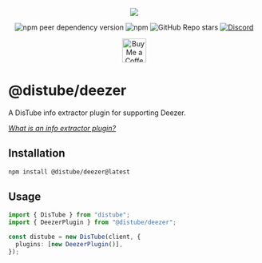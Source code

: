 <div align="center">
  <p>
    <a href="https://nodei.co/npm/@distube/deezer"><img src="https://nodei.co/npm/@distube/deezer.png?downloads=true&downloadRank=true&stars=true"></a>
  </p>
  <p>
    <img alt="npm peer dependency version" src="https://img.shields.io/npm/dependency-version/@distube/deezer/peer/distube?style=flat-square">
    <img alt="npm" src="https://img.shields.io/npm/dt/@distube/deezer?logo=npm&style=flat-square">
    <img alt="GitHub Repo stars" src="https://img.shields.io/github/stars/distubejs/extractor-plugins?logo=github&logoColor=white&style=flat-square">
    <a href="https://discord.gg/feaDd9h"><img alt="Discord" src="https://img.shields.io/discord/732254550689316914?logo=discord&logoColor=white&style=flat-square"></a>
  </p>
  <p>
    <a href='https://ko-fi.com/skick' target='_blank'><img height='48' src='https://storage.ko-fi.com/cdn/kofi3.png' alt='Buy Me a Coffee at ko-fi.com' /></a>
  </p>
</div>

# @distube/deezer

A DisTube info extractor plugin for supporting Deezer.

[_What is an info extractor plugin?_](https://github.com/skick1234/DisTube/wiki/Projects-Hub#plugins)

## Installation

```sh
npm install @distube/deezer@latest
```

## Usage

```ts
import { DisTube } from "distube";
import { DeezerPlugin } from "@distube/deezer";

const distube = new DisTube(client, {
  plugins: [new DeezerPlugin()],
});
```
